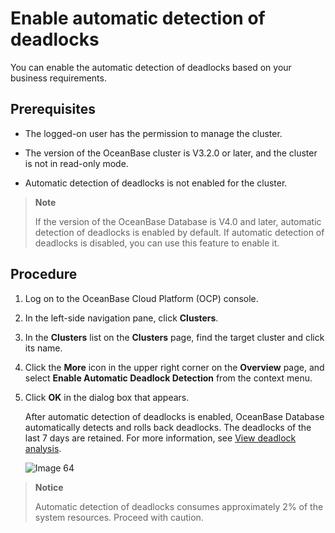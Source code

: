 # Enable automatic detection of deadlocks

You can enable the automatic detection of deadlocks based on your business requirements.

## Prerequisites

* The logged-on user has the permission to manage the cluster.

* The version of the OceanBase cluster is V3.2.0 or later, and the cluster is not in read-only mode.

* Automatic detection of deadlocks is not enabled for the cluster.

> **Note**
>
> If the version of the OceanBase Database is V4.0 and later, automatic detection of deadlocks is enabled by default. If automatic detection of deadlocks is disabled, you can use this feature to enable it.

## Procedure

1. Log on to the OceanBase Cloud Platform (OCP) console.

2. In the left-side navigation pane, click **Clusters**.

3. In the **Clusters** list on the **Clusters** page, find the target cluster and click its name.

4. Click the **More** icon in the upper right corner on the **Overview** page, and select **Enable Automatic Deadlock Detection** from the context menu.

5. Click **OK** in the dialog box that appears.

   After automatic detection of deadlocks is enabled, OceanBase Database automatically detects and rolls back deadlocks. The deadlocks of the last 7 days are retained. For more information, see [View deadlock analysis](../../5.tenant-functions/13.session-management/3.view-deadlock-analysis.md).

   ![Image 64](https://help-static-aliyun-doc.aliyuncs.com/assets/img/en-US/8814633561/p440370.png)

> **Notice**
>
> Automatic detection of deadlocks consumes approximately 2% of the system resources. Proceed with caution.
